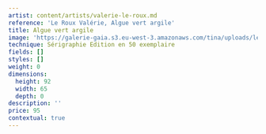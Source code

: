 ```yaml
---
artist: content/artists/valerie-le-roux.md
reference: 'Le Roux Valérie, Algue vert argile'
title: Algue vert argile
image: 'https://galerie-gaia.s3.eu-west-3.amazonaws.com/tina/uploads/le-roux-valerie/galerie-gaia-valérie leroux-IMG_6326.jpg'
technique: Sérigraphie Edition en 50 exemplaire
fields: []
styles: []
weight: 0
dimensions:
  height: 92
  width: 65
  depth: 0
description: ''
price: 95
contextual: true
---
```


